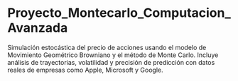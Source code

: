 # Proyecto_Montecarlo_Computacion_Avanzada
Simulación estocástica del precio de acciones usando el modelo de Movimiento Geométrico Browniano y el método de Monte Carlo. Incluye análisis de trayectorias, volatilidad y precisión de predicción con datos reales de empresas como Apple, Microsoft y Google.
